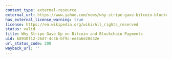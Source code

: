 ```yaml
---
content_type: external-resource
external_url: https://www.yahoo.com/news/why-stripe-gave-bitcoin-blockchain-182750407.html?guccounter=1&guce_referrer=aHR0cHM6Ly93d3cuZ29vZ2xlLmNvbS8&guce_referrer_sig=AQAAAAH5hsZPnMwpAEn67PTpKZ1amgjZBpk3baYd5Fcvi18N-kd8LpmUL2_pY6yVOoK0qDxSWBnG1y2zk39om-rsdW--WbPUvOwinfjJoU4oMNY4Khpqq6HSB8DWAWeD1yhTnQfWNft4294KlwwHYJ0tWM0A1OOE9AsSbyFrFACPImSi
has_external_license_warning: true
license: https://en.wikipedia.org/wiki/All_rights_reserved
status: valid
title: Why Stripe Gave Up on Bitcoin and Blockchain Payments
uid: b8930f12-26d7-4c3b-bf9c-ee4a6e28d32e
url_status_code: 200
wayback_url: ''
---
```

